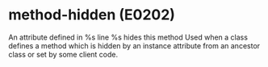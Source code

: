 # method-hidden (E0202)

An attribute defined in %s line %s hides this method Used when a class
defines a method which is hidden by an instance attribute from an
ancestor class or set by some client code.
